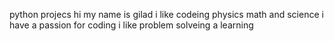 python projecs
hi my name is gilad
i like codeing physics math and science
i have a passion for coding i like problem solveing a learning
